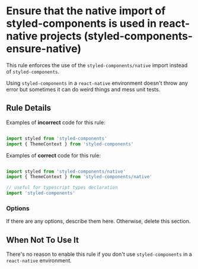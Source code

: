 # Ensure that the native import of styled-components is used in react-native projects (styled-components-ensure-native)

This rule enforces the use of the `styled-components/native` import instead of `styled-components`.

Using `styled-components` in a `react-native` environment doesn't throw any error but sometimes it
can do weird things and mess unit tests.

## Rule Details

Examples of **incorrect** code for this rule:

```js

import styled from 'styled-components'
import { ThemeContext } from 'styled-components'

```

Examples of **correct** code for this rule:

```js

import styled from 'styled-components/native'
import { ThemeContext } from 'styled-components/native'

// useful for typescript types declaration
import 'styled-components'

```

### Options

If there are any options, describe them here. Otherwise, delete this section.

## When Not To Use It

There's no reason to enable this rule if you don't use `styled-components` in a `react-native` environment.
